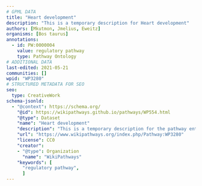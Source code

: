```yaml
---
# GPML DATA
title: "Heart development"
description: "This is a temporary description for Heart development"
authors: [Mkutmon, Jmelius, Eweitz]
organisms: [Bos taurus]
annotations:
  - id: PW:0000004
    value: regulatory pathway
    type: Pathway Ontology
# ADDITIONAL DATA
last-edited: 2021-05-21
communities: []
wpid: "WP3280"
# STRUCTURED METADATA FOR SEO
seo:
  type: CreativeWork
schema-jsonld:
  - "@context": https://schema.org/
    "@id": https://wikipathways.github.io/pathways/WP554.html
    "@type": Dataset
    "name": "Heart development"
    "description": "This is a temporary description for the pathway entitled: Heart development"
    "url": "https://www.wikipathways.org/index.php/Pathway:WP3280"
    "license": CC0
    "creator":
    - "@type": Organization
      "name": "WikiPathways"
    "keywords": [
      "regulatory pathway",
      ]
---
```


